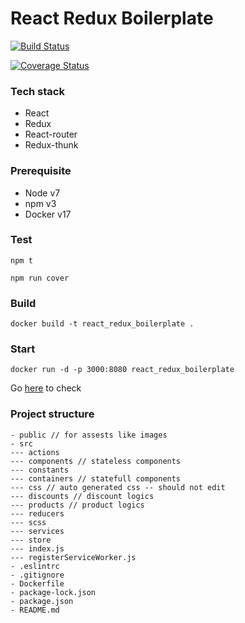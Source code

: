 # React Redux Boilerplate

[![Build Status](https://travis-ci.org/haipham23/react-redux-boilerplate.svg?branch=master)](https://travis-ci.org/haipham23/react-redux-boilerplate)

[![Coverage Status](https://coveralls.io/repos/github/haipham23/react-redux-boilerplate/badge.svg?branch=master)](https://coveralls.io/github/haipham23/react-redux-boilerplate?branch=master)

### Tech stack
- React
- Redux
- React-router
- Redux-thunk

### Prerequisite
- Node v7
- npm v3
- Docker v17

### Test
```
npm t

npm run cover
```

### Build

```
docker build -t react_redux_boilerplate .
```

### Start

```
docker run -d -p 3000:8080 react_redux_boilerplate
```

Go [here](https://localhost:3000/) to check

### Project structure

```
- public // for assests like images
- src
--- actions
--- components // stateless components
--- constants
--- containers // statefull components
--- css // auto generated css -- should not edit
--- discounts // discount logics
--- products // product logics
--- reducers
--- scss
--- services
--- store
--- index.js
--- registerServiceWorker.js
- .eslintrc
- .gitignore
- Dockerfile
- package-lock.json
- package.json
- README.md
```
